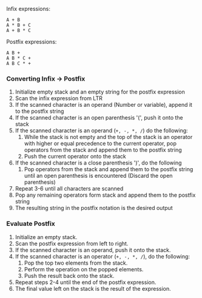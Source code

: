 Infix expressions:
```
A + B
A * B + C
A + B * C
```

Postfix expressions:
```
A B +
A B * C +
A B C * +
```

### Converting Infix -> Postfix
1. Initialize empty stack and an empty string for the postfix expression
2. Scan the infix expression from LTR
3. If the scanned character is an operand (Number or variable), append it to the postfix string
4. If the scanned character is an open parenthesis '(', push it onto the stack
5. If the scanned character is an operand (`+, -, *, /`) do the following:
   1. While the stack is not empty and the top of the stack is an operator with higher or equal precedence to the current operator, pop operators from the stack and append them to the postfix string
   2. Push the current operator onto the stack
6. If the scanned character is a close parenthesis ')', do the following
   1. Pop operators from the stack and append them to the postfix string until an open parenthesis is encountered (Discard the open parenthesis)
7. Repeat 3-6 until all characters are scanned
8. Pop any remaining operators form stack and append them to the postfix string
9. The resulting string in the postfix notation is the desired output

### Evaluate Postfix
1. Initialize an empty stack.
2. Scan the postfix expression from left to right.
3. If the scanned character is an operand, push it onto the stack.
4. If the scanned character is an operator (`+, -, *, /`), do the following:
   1. Pop the top two elements from the stack.
   2. Perform the operation on the popped elements.
   3. Push the result back onto the stack.
5. Repeat steps 2-4 until the end of the postfix expression.
6. The final value left on the stack is the result of the expression. 
